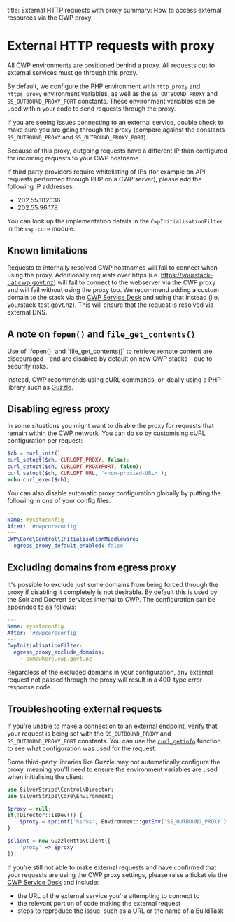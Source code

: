 title: External HTTP requests with proxy
summary: How to access external resources via the CWP proxy.

# External HTTP requests with proxy

All CWP environments are positioned behind a proxy. All requests out to external services must go through this proxy.

By default, we configure the PHP environment with `http_proxy` and `https_proxy` environment variables, as well as the `SS_OUTBOUND_PROXY` and `SS_OUTBOUND_PROXY_PORT` constants. These environment variables can be used within your code to send requests through the proxy.

If you are seeing issues connecting to an external service, double check to make sure you are going through the proxy
(compare against the constants `SS_OUTBOUND_PROXY` and `SS_OUTBOUND_PROXY_PORT`).

Because of this proxy, outgoing requests have a different IP than configured for incoming requests to your CWP hostname.

If third party providers require whitelisting of IPs (for example on API requests performed through PHP on a CWP server),
please add the following IP addresses: 
* 202.55.102.136 
* 202.55.96.178

You can look up the implementation details in the `CwpInitialisationFilter` in the `cwp-core` module.

## Known limitations

Requests to internally resolved CWP hostnames will fail to connect when using the proxy.
Additionally requests over https (i.e. https://yourstack-uat.cwp.govt.nz) will fail to connect to the webserver via the CWP proxy and will fail without using the proxy too. We recommend adding a custom domain to the stack via the [CWP Service Desk](https://www.cwp.govt.nz/service-desk) and using that instead (i.e. yourstack-test.govt.nz). This will ensure that the request is resolved via external DNS.

## A note on `fopen()` and `file_get_contents()`

<div class="alert alert-warning" markdown='1'>
Use of `fopen()` and `file_get_contents()` to retrieve remote content are discouraged - and are disabled by default on new CWP stacks - due to security risks.
</div>

Instead, CWP recommends using cURL commands, or ideally using a PHP library such as [Guzzle](https://github.com/guzzle/guzzle).

## Disabling egress proxy

In some situations you might want to disable the proxy for requests that remain within the CWP network. You can do so by customising cURL configuration per request:

```php
$ch = curl_init();
curl_setopt($ch, CURLOPT_PROXY, false);
curl_setopt($ch, CURLOPT_PROXYPORT, false);
curl_setopt($ch, CURLOPT_URL, '<non-proxied-URL>');
echo curl_exec($ch);
```

You can also disable automatic proxy configuration globally by putting the following in one of your config files:

```yaml
---
Name: mysiteconfig
After: '#cwpcoreconfig'
---
CWP\Core\Control\InitialisationMiddleware:
  egress_proxy_default_enabled: false
```

## Excluding domains from egress proxy

It's possible to exclude just some domains from being forced through the proxy if disabling it completely is not
desirable. By default this is used by the Solr and Docvert services internal to CWP. The configuration can be appended
to as follows:

```yaml
---
Name: mysiteconfig
After: '#cwpcoreconfig'
---
CwpInitialisationFilter:
  egress_proxy_exclude_domains:
    - somewhere.cwp.govt.nz
```

<div class="alert alert-warning" markdown='1'>
Regardless of the excluded domains in your configuration, any external request not passed through the proxy will result in a 400-type error response code.
</div> 

## Troubleshooting external requests
If you're unable to make a connection to an external endpoint, verify that your request is being set with the `SS_OUTBOUND_PROXY` and `SS_OUTBOUND_PROXY_PORT` constants. You can use the [`curl_getinfo`](http://php.net/manual/en/function.curl-getinfo.php) function to see what configuration was used for the request.

Some third-party libraries like Guzzle may not automatically configure the proxy, meaning you'll need to ensure the environment variables are used when initialising the client:

```php
use SilverStripe\Control\Director;
use SilverStripe\Core\Environment;

$proxy = null;
if(!Director::isDev()) {
    $proxy = sprintf('%s:%s', Environment::getEnv('SS_OUTBOUND_PROXY'), Environment::getEnv('SS_OUTBOUND_PROXY_PORT'));
}

$client = new GuzzleHttp\Client([
    'proxy' => $proxy
]);
```

If you're still not able to make external requests and have confirmed that your requests are using the CWP proxy settings, please raise a ticket via the [CWP Service Desk](https://www.cwp.govt.nz/service-desk) and include: 
* the URL of the external service you're attempting to connect to
* the relevant portion of code making the external request
* steps to reproduce the issue, such as a URL or the name of a BuildTask
